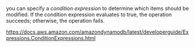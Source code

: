 

you can specify a _condition expression_ to determine which items should be modified. If the condition expression evaluates to true, the operation succeeds; otherwise, the operation fails.





https://docs.aws.amazon.com/amazondynamodb/latest/developerguide/Expressions.ConditionExpressions.html